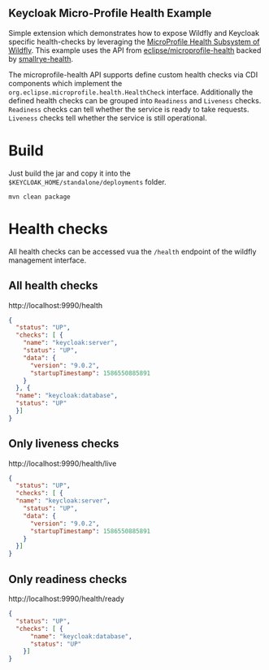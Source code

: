 Keycloak Micro-Profile Health Example
---

Simple extension which demonstrates how to expose Wildfly and Keycloak specific health-checks by leveraging the [MicroProfile Health Subsystem of Wildfly](https://github.com/wildfly/wildfly/blob/master/docs/src/main/asciidoc/_admin-guide/subsystem-configuration/MicroProfile_Health.adoc).
This example uses the API from [eclipse/microprofile-health](https://github.com/eclipse/microprofile-health) backed by [smallrye-health](https://github.com/smallrye/smallrye-health).

The microprofile-health API supports define custom health checks via CDI components which implement the `org.eclipse.microprofile.health.HealthCheck` interface.
Additionally the defined health checks can be grouped into `Readiness` and `Liveness` checks. `Readiness` checks can tell whether the service is ready to 
take requests. `Liveness` checks tell whether the service is still operational.   

# Build
Just build the jar and copy it into the `$KEYCLOAK_HOME/standalone/deployments` folder.
```
mvn clean package
``` 

# Health checks

All health checks can be accessed vua the `/health` endpoint of the wildfly management interface.

## All health checks
http://localhost:9990/health

```json
{
  "status": "UP",
  "checks": [ {
    "name": "keycloak:server",
    "status": "UP",
    "data": {
      "version": "9.0.2",
      "startupTimestamp": 1586550885891
    }
  }, {
  "name": "keycloak:database",
  "status": "UP"
  }]
}
```

## Only liveness checks
http://localhost:9990/health/live
```json
{
  "status": "UP",
  "checks": [ {
  "name": "keycloak:server",
    "status": "UP",
    "data": {
      "version": "9.0.2",
      "startupTimestamp": 1586550885891
    }
  }]
}
```
## Only readiness checks
http://localhost:9990/health/ready
```json
{
  "status": "UP",
  "checks": [ {
      "name": "keycloak:database",
      "status": "UP"
    }]
}
```
